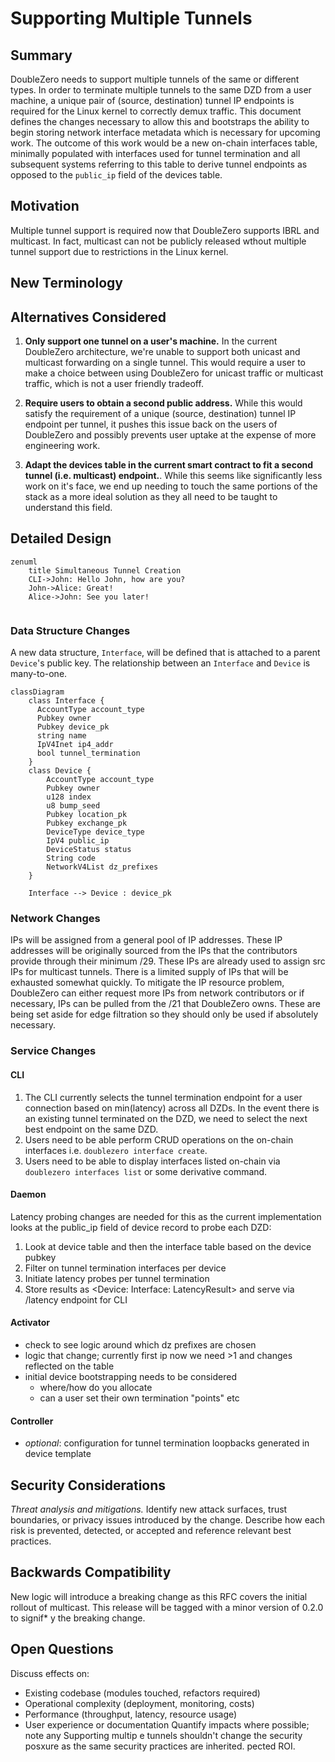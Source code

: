 # Supporting Multiple Tunnels

## Summary

DoubleZero needs to support multiple tunnels of the same or different types. In order to terminate multiple tunnels to the same DZD from a user machine, a unique pair of (source, destination) tunnel IP endpoints is required for the Linux kernel to correctly demux traffic. This document defines the changes necessary to allow this and bootstraps the ability to begin storing network interface metadata which is necessary for upcoming work. The outcome of this work would be a new on-chain interfaces table, minimally populated with interfaces used for tunnel termination and all subsequent systems referring to this table to derive tunnel endpoints as opposed to the `public_ip` field of the devices table.  

## Motivation

Multiple tunnel support is required now that DoubleZero supports IBRL and multicast. In fact, multicast can not be publicly released wthout multiple tunnel support due to restrictions in the Linux kernel. 

## New Terminology

## Alternatives Considered

1. **Only support one tunnel on a user's machine.** In the current DoubleZero architecture, we're unable to support both unicast and multicast forwarding on a single tunnel. This would require a user to make a choice between using DoubleZero for unicast traffic or multicast traffic, which is not a user friendly tradeoff.  

2. **Require users to obtain a second public address.** While this would satisfy the requirement of a unique (source, destination) tunnel IP endpoint per tunnel, it pushes this issue back on the users of DoubleZero and possibly prevents user uptake at the expense of more engineering work.

3. **Adapt the devices table in the current smart contract to fit a second tunnel (i.e. multicast) endpoint.**. While this seems like significantly less work on it's face, we end up needing to touch the same portions of the stack as a more ideal solution as they all need to be taught to understand this field. 

## Detailed Design

```mermaid
zenuml
    title Simultaneous Tunnel Creation
    CLI->John: Hello John, how are you?
    John->Alice: Great!
    Alice->John: See you later!


```

### Data Structure Changes

A new data structure, `Interface`, will be defined that is attached to a parent `Device`'s public key. The relationship between an `Interface` and `Device` is many-to-one.  

```mermaid
classDiagram
    class Interface {
      AccountType account_type
      Pubkey owner
      Pubkey device_pk
      string name
      IpV4Inet ip4_addr
      bool tunnel_termination
    }
    class Device {
        AccountType account_type
        Pubkey owner
        u128 index
        u8 bump_seed
        Pubkey location_pk
        Pubkey exchange_pk
        DeviceType device_type
        IpV4 public_ip
        DeviceStatus status
        String code
        NetworkV4List dz_prefixes
    }

    Interface --> Device : device_pk
````

### Network Changes
IPs will be assigned from a general pool of IP addresses. These IP addresses will be originally sourced from the IPs that the contributors provide through their minimum /29. These IPs are already used to assign src IPs for multicast tunnels. There is a limited supply of IPs that will be exhausted somewhat quickly. To mitigate the IP resource problem, DoubleZero can either request more IPs from network contributors or if necessary, IPs can be pulled from the /21 that DoubleZero owns. These are being set aside for edge filtration so they should only be used if absolutely necessary. 

### Service Changes

#### CLI
1. The CLI currently selects the tunnel termination endpoint for a user connection based on min(latency) across all DZDs. In the event there is an existing tunnel terminated on the DZD, we need to select the next best endpoint on the same DZD. 
2. Users need to be able perform CRUD operations on the on-chain interfaces i.e. `doublezero interface create`.
3. Users need to be able to display interfaces listed on-chain via `doublezero interfaces list` or some derivative command. 

#### Daemon
Latency probing changes are needed for this as the current implementation looks at the public_ip field of device record to probe each DZD:
  1. Look at device table and then the interface table based on the device pubkey
  2. Filter on tunnel termination interfaces per device
  3. Initiate latency probes per tunnel termination
  4. Store results as <Device: Interface: LatencyResult> and serve via /latency endpoint for CLI

#### Activator
* check to see logic around which dz prefixes are chosen
* logic that change; currently first ip now we need >1 and changes reflected on the table
* initial device bootstrapping needs to be considered
    * where/how do you allocate
    * can a user set their own termination "points" etc

#### Controller
* *optional*: configuration for tunnel termination loopbacks generated in device template


## Security Considerations

*Threat analysis and mitigations.*
Identify new attack surfaces, trust boundaries, or privacy issues introduced by the change. Describe how each risk is prevented, detected, or accepted and reference relevant best practices.

## Backwards Compatibility

New logic will introduce a breaking change as this RFC covers the initial rollout of multicast. This release will be tagged with a minor version of 0.2.0 to signif* y the breaking change.

## Open Questions

Discuss effects on:

* Existing codebase (modules touched, refactors required)
* Operational complexity (deployment, monitoring, costs)
* Performance (throughput, latency, resource usage)
* User experience or documentation
  Quantify impacts where possible; note any Supporting multip e tunnels shouldn't change the security posxure as the same security practices are inherited. pected ROI.
